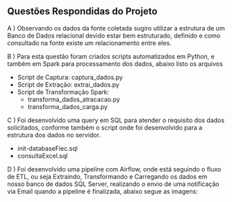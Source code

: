 ## Questões Respondidas do Projeto ##

A ) Observando os dados da fonte coletada sugiro utilizar a estrutura de um Banco de Dados relacional devido estar bem estruturado, definido e como consultado na fonte existe um relacionamento entre eles.

B ) Para esta questão foram criados scripts automatizados em Python, e também em Spark para processamento dos dados, abaixo listo os arquivos
*  Script de Captura: captura_dados.py
*  Script de Extração: extrai_dados.py
*  Script de Transformação Spark: 
    * transforma_dados_atracacao.py
    * transforma_dados_carga.py

C ) Foi desenvolvido uma query em SQL para atender o requisito dos dados solicitados, conforme também o script onde foi desenvolvido para a estrutura dos dados no servidor.
*  init-databaseFiec.sql
*  consultaExcel.sql

D ) Foi desenvolvido uma pipeline com Airflow, onde está seguindo o fluxo de ETL, ou seja Extraindo, Transformando e Carregando os dados em nosso banco de dados SQL Server, realizando o envio
de uma notificação via Email quando a pipeline é finalizada, abaixo segue as imagens:
